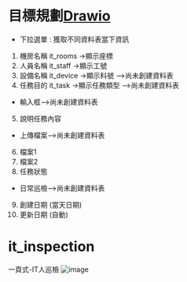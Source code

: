 # 目標規劃[Drawio](https://app.diagrams.net/?mode=google#G1We5dGsOB0kqkICEgcbxW0GyUScyYZLsw#%7B%22pageId%22%3A%22Vk0GUSh1xTQwJ4GT6XAk%22%7D)
- 下拉選單 : 獲取不同資料表當下資訊 
1. 機房名稱 it_rooms<name> ->顯示座標
2. 人員名稱 it_staff<name> ->顯示工號
3. 設備名稱 it_device<name> ->顯示料號    -->尚未創建資料表
4. 任務目的 it_task<name> ->顯示任務類型  -->尚未創建資料表

- 輸入框-->尚未創建資料表
5. 說明任務內容 

- 上傳檔案-->尚未創建資料表
6. 檔案1  
7. 檔案2
8. 任務狀態
- 日常巡檢-->尚未創建資料表
9. 創建日期 (當天日期)
10. 更新日期 (自動) 


# it_inspection
一頁式-IT人巡檢
![image](https://github.com/user-attachments/assets/7bad9af0-e742-4767-813e-4bcd8264bfef)
